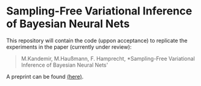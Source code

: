 # Sampling-Free Variational Inference of Bayesian Neural Nets

This repository will contain the code (uppon acceptance) to replicate the experiments in the paper (currently under review):
> M.Kandemir, M.Haußmann, F. Hamprecht, *Sampling-Free Variational Inference of Bayesian Neural Nets'

A preprint can be found [(here)](http://arxiv.org/abs/1805.07654).
